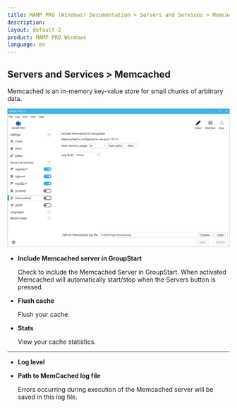 ```yaml
---
title: MAMP PRO (Windows) Documentation > Servers and Services > Memcached
description: 
layout: default-2
product: MAMP PRO Windows
language: en
---
```


## Servers and Services > Memcached

Memcached is an in-memory key-value store for small chunks of arbitrary data.

![MAMP](/en/MAMP-PRO-Windows/Servers-and-Services/Memcached/memCached.png)

*  **Include Memcached server in GroupStart**  

    Check to include the Memcached Server in GroupStart. When activated Memcached will automatically start/stop when the  Servers button is pressed.

*  **Flush cache**

    Flush your cache.

*  **Stats**

    View your cache statistics.

---

*  **Log level**

*  **Path to MemCached log file**

    Errors occurring during execution of the Memcached server will be saved in this log file.

